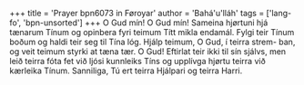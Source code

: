 +++
title = 'Prayer bpn6073 in Føroyar'
author = 'Bahá'u'lláh'
tags = ['lang-fo', 'bpn-unsorted']
+++
O Gud mín! O Gud mín! Sameina hjørtuni hjá tænarum Tínum og opinbera fyri teimum Títt mikla endamál. Fylgi teir Tínum boðum og haldi teir seg til Tína lóg. Hjálp teimum, O Gud, í teirra strem- ban, og veit teimum styrki at tæna tær. O Gud! Eftirlat teir ikki til sín sjálvs, men leið teirra fóta fet við ljósi kunnleiks Tíns og upplívga hjørtu teirra við kærleika Tínum. Sanniliga, Tú ert teirra Hjálpari og teirra Harri.
